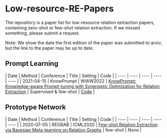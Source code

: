 # Low-resource-RE-Papers
 
The repository is a paper list for low-resource relation extraction papers, containing zero-shot or few-shot relation extraction. If we missed something, please submit a request.

Note: We show the date the first edition of the paper was submitted to arxiv, but the link to the paper may be up to date.

## Prompt Learning
|  Date   | Method  |  Conference   | Title  | Setting  |  Code   | 
|  ----  | ----  |  ----  | ----  |  ----  | 
| 2021-04-15   | KnowPrompt  |  WWW2022   | [KnowPrompt: Knowledge-aware Prompt-tuning with Synergistic Optimization for Relation Extraction](https://arxiv.org/pdf/2104.07650.pdf)  | Supervised & few-shot  |  [Code](https://github.com/zjunlp/KnowPrompt)   | 


## Prototype Network
|  Date   | Method  |  Conference   | Title  | Setting  |  Code   | 
|  ----  | ----  |  ----  | ----  |  ----  | 
| 2020-07-05   | REGRAB  |  ICML2020   | [Few-shot Relation Extraction via Bayesian Meta-learning on Relation Graphs](https://arxiv.org/pdf/2007.02387.pdf)  | few-shot  |  None   | 






